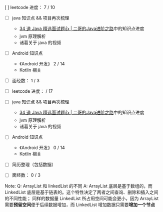  [ ] leetcode 进度： 7 / 10
- [ ] java 知识点 && 项目再次梳理
	- [34 道 Java 精选面试题👍 | 二哥的Java进阶之路](https://javabetter.cn/interview/java-34.html#_7-arraylist-%E5%92%8C-linkedlist-%E7%9A%84%E5%8C%BA%E5%88%AB)中的知识点进度
	- jvm 原理解析
	- 诸葛关于 java 的视频
- [ ] Android 知识点
	-  《Android 开发》 2 / 14
	- Kotlin 相关
- [ ] 面经数： 1 / 3









- [ ] leetcode 进度： / 17
- [ ] java 知识点 && 项目再次梳理
	- [34 道 Java 精选面试题👍 | 二哥的Java进阶之路](https://javabetter.cn/interview/java-34.html#_7-arraylist-%E5%92%8C-linkedlist-%E7%9A%84%E5%8C%BA%E5%88%AB)中的知识点进度
	- jvm 原理解析
	- 诸葛关于 java 的视频
- [ ] Android 知识点
	-  《Android 开发》 0 / 14
	- Kotlin 相关
- [ ] 简历整理（包括数据）
- [ ] 面经数： 0 / 3

Note: 
Q: ArrayList 和 linkedList 的不同
A: ArrayList 底层是基于数组的，而 LinkedList 底层是基于链表的。这个特性决定了两者之间查询、删除和插入之间的不同性能； 同样的数据量 LinkedList 所占用空间可能会更小，因为 ArrayList 需要**预留空间**便于后续数据增加，而 LinkedList 增加数据只需要**增加一个节点**


